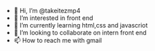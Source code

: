 - 👋 Hi, I’m @takeitezmp4
- 👀 I’m interested in front end
- 🌱 I’m currently learning html,css and javascriot
- 💞️ I’m looking to collaborate on intern front end
- 📫 How to reach me with gmail

<!---
takeitezmp4/takeitezmp4 is a ✨ special ✨ repository because its `README.md` (this file) appears on your GitHub profile.
You can click the Preview link to take a look at your changes.
--->
